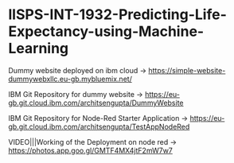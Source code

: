# llSPS-INT-1932-Predicting-Life-Expectancy-using-Machine-Learning

Dummy website deployed on ibm cloud -> 
https://simple-website-dummywebxllc.eu-gb.mybluemix.net/

IBM Git Repository for dummy website ->
https://eu-gb.git.cloud.ibm.com/architsengupta/DummyWebsite

IBM Git Repository for Node-Red Starter Application ->
https://eu-gb.git.cloud.ibm.com/architsengupta/TestAppNodeRed


VIDEO|||Working of the Deployment on node red ->
https://photos.app.goo.gl/GMTF4MX4jtF2mW7w7
